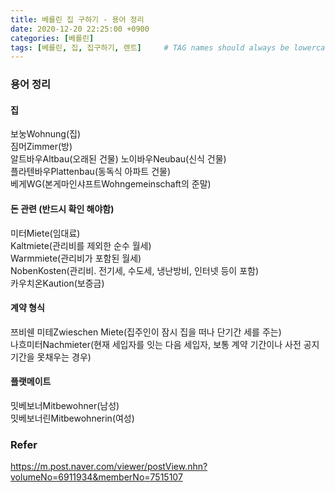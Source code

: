 ```yaml
---
title: 베를린 집 구하기 - 용어 정리
date: 2020-12-20 22:25:00 +0900
categories: [베를린]
tags: [베를린, 집, 집구하기, 렌트]     # TAG names should always be lowercase
---
```


### 용어 정리
#### 집
보눙Wohnung(집)  
짐머Zimmer(방)  
알트바우Altbau(오래된 건물) 
노이바우Neubau(신식 건물)  
플라텐바우Plattenbau(동독식 아파트 건물)  
베게WG(본게마인샤프트Wohngemeinschaft의 준말)  

#### 돈 관련 (반드시 확인 해야함)
미터Miete(임대료)  
Kaltmiete(관리비를 제외한 순수 월세)  
Warmmiete(관리비가 포함된 월세)  
NobenKosten(관리비. 전기세, 수도세, 냉난방비, 인터넷 등이 포함)  
카우치온Kaution(보증금)  

#### 계약 형식  
쯔비쉔 미테Zwieschen Miete(집주인이 잠시 집을 떠나 단기간 세를 주는)  
나흐미터Nachmieter(현재 세입자를 잇는 다음 세입자, 보통 계약 기간이나 사전 공지 기간을 못채우는 경우)  


#### 플랫메이트
밋베보너Mitbewohner(남성)  
밋베보너린Mitbewohnerin(여성)  


### Refer
https://m.post.naver.com/viewer/postView.nhn?volumeNo=6911934&memberNo=7515107
